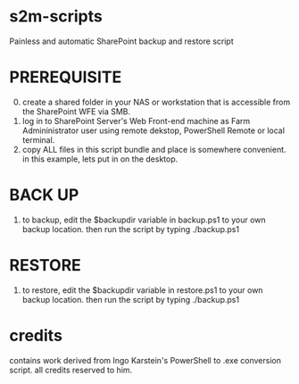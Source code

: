 # s2m-scripts
Painless and automatic SharePoint backup and restore script

# PREREQUISITE
0. create a shared folder in your NAS or workstation that is accessible from the SharePoint WFE via SMB.
1. log in to SharePoint Server's Web Front-end machine as Farm Admininistrator user using remote dekstop, PowerShell Remote or local terminal. 
2. copy ALL files in this script bundle and place is somewhere convenient. in this example, lets put in on the desktop.

# BACK UP
1. to backup, edit the $backupdir variable in backup.ps1 to your own backup location. then run the script by typing ./backup.ps1

# RESTORE
1. to restore, edit the $backupdir variable in restore.ps1 to your own backup location. then run the script by typing ./backup.ps1

# credits
contains work derived from Ingo Karstein's PowerShell to .exe conversion script.
all credits reserved to him.

